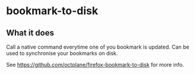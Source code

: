 # bookmark-to-disk

## What it does

Call a native command everytime one of you bookmark is updated. Can be used to synchronise your bookmarks on disk.

See https://github.com/octplane/firefox-bookmark-to-disk for more info.
